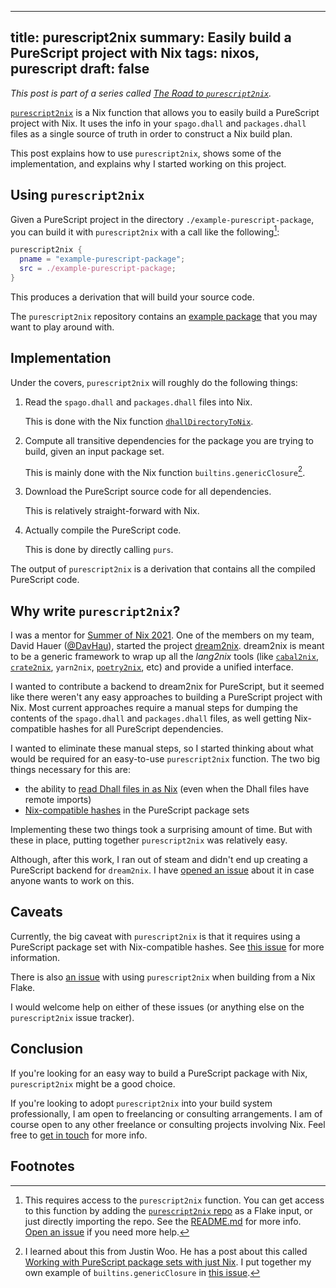 ------------------------------------------------------
title: purescript2nix
summary: Easily build a PureScript project with Nix
tags: nixos, purescript
draft: false
------------------------------------------------------

*This post is part of a series called
[The Road to `purescript2nix`](./2021-12-10-road-to-purescript2nix).*

[`purescript2nix`](https://github.com/cdepillabout/purescript2nix)
is a Nix function that allows you to easily build
a PureScript project with Nix.  It uses the info in your `spago.dhall`
and `packages.dhall` files as a single source of truth in order to
construct a Nix build plan.

This post explains how to use `purescript2nix`, shows some of the
implementation, and explains why I started working on this project.

## Using `purescript2nix`

Given a PureScript project in the directory `./example-purescript-package`,
you can build it with `purescript2nix` with a call like the following[^1]:

```nix
purescript2nix {
  pname = "example-purescript-package";
  src = ./example-purescript-package;
}
```

This produces a derivation that will build your source code.

The `purescript2nix` repository contains an
[example package](https://github.com/cdepillabout/purescript2nix/blob/d16ed5b38a26ea72d114cc0e3df0db5bd20e902b/nix/overlay.nix#L8-L17)
that you may want to play around with.

## Implementation

Under the covers, `purescript2nix` will roughly do the following things:

1. Read the `spago.dhall` and `packages.dhall` files into Nix.

    This is done with the Nix function
    [`dhallDirectoryToNix`](./2021-12-10-dhallDirectoryToNix).

2. Compute all transitive dependencies for the package
    you are trying to build, given an input package set.

    This is mainly done with the Nix function
    `builtins.genericClosure`[^2].

3. Download the PureScript source code for all dependencies.

    This is relatively straight-forward with Nix.

4. Actually compile the PureScript code.

    This is done by directly calling `purs`.

The output of `purescript2nix` is a derivation that contains all the compiled
PureScript code.

## Why write `purescript2nix`?

I was a mentor for [Summer of Nix 2021](https://summer.nixos.org/).
One of the members on my team, David Hauer ([@DavHau](https://github.com/DavHau)),
started the project [dream2nix](https://github.com/nix-community/dream2nix).
dream2nix is meant to be a generic framework to wrap up all the _lang2nix_
tools (like [`cabal2nix`](https://github.com/NixOS/cabal2nix),
[`crate2nix`](https://github.com/kolloch/crate2nix),
`yarn2nix`, [`poetry2nix`](https://github.com/nix-community/poetry2nix), etc) and
provide a unified interface.

I wanted to contribute a backend to dream2nix for PureScript, but it seemed
like there weren't any easy approaches to building a PureScript project with
Nix.  Most current approaches require a manual steps for dumping the contents
of the `spago.dhall` and `packages.dhall` files, as well getting Nix-compatible
hashes for all PureScript dependencies.

I wanted to eliminate these manual steps, so I started thinking about
what would be required for an easy-to-use `purescript2nix` function.
The two big things necessary for this are:

-   the ability to
    [read Dhall files in as Nix](./2021-12-10-dhallDirectoryToNix)
    (even when the Dhall files have remote imports)
-   [Nix-compatible hashes](./2021-12-10-purescript-package-set-with-hashes)
    in the PureScript package sets

Implementing these two things took a surprising amount of time. But with
these in place, putting together `purescript2nix` was relatively easy.

Although, after this work, I ran out of steam and didn't end up creating a
PureScript backend for `dream2nix`.  I have
[opened an issue](https://github.com/cdepillabout/purescript2nix/issues/5)
about it in case anyone wants to work on this.

## Caveats

Currently, the big caveat with `purescript2nix` is that it requires
using a PureScript package set with Nix-compatible hashes.
See [this issue](https://github.com/cdepillabout/purescript2nix/issues/4)
for more information.

There is also [an issue](https://github.com/cdepillabout/purescript2nix/issues/1)
with using `purescript2nix` when building from a Nix Flake.

I would welcome help on either of these issues (or anything else on the
`purescript2nix` issue tracker).

## Conclusion

If you're looking for an easy way to build a PureScript package with
Nix, `purescript2nix` might be a good choice.

If you're looking to adopt `purescript2nix` into your build system
professionally, I am open to freelancing or consulting arrangements.
I am of course open to any other freelance or consulting projects involving Nix.
Feel free to [get in touch](https://functor.tokyo/about) for more info.

## Footnotes

[^1]: This requires access to the `purescript2nix` function.  You can get access
    to this function by adding the
    [`purescript2nix` repo](https://github.com/cdepillabout/purescript2nix)
    as a Flake input, or just directly importing the repo.  See the
    [README.md](https://github.com/cdepillabout/purescript2nix#readme) for more
    info.  [Open an issue](https://github.com/cdepillabout/purescript2nix/issues)
    if you need more help.

[^2]: I learned about this from Justin Woo.  He has a post about this called
    [Working with PureScript package sets with just Nix](https://qiita.com/kimagure/items/25ca3ddcc8e0b636884e).
    I put together my own example of `builtins.genericClosure` in
    [this issue](https://github.com/NixOS/nix/issues/552#issuecomment-971212372).
